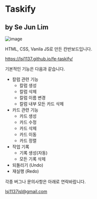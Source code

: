 # Taskify
## by Se Jun Lim
![image](https://github.com/user-attachments/assets/b7b1851e-4b14-4814-beaa-e45d14eda6c7)

HTML, CSS, Vanila JS로 만든 칸반보드입니다.

https://lsj1137.github.io/fe-taskify/

기본적인 기능은 다음과 같습니다.
- 칼럼 관련 기능
  - 칼럼 생성
  - 칼럼 삭제
  - 칼럼 이름 변경
  - 칼럼 내부 모든 카드 삭제
- 카드 관련 기능
  - 카드 생성
  - 카드 수정
  - 카드 삭제
  - 카드 이동
  - 카드 정렬
- 작업 기록
  - 기록 생성(자동)
  - 모든 기록 삭제
- 되돌리기 (Undo)
- 재실행 (Redo)


각종 버그나 문의사항은 아래로 연락바랍니다.
  
lsj1137jsl@gmail.com
